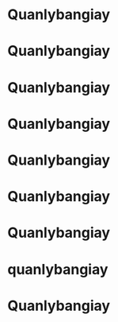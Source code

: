 # Quanlybangiay
# Quanlybangiay
# Quanlybangiay
# Quanlybangiay
# Quanlybangiay
# Quanlybangiay
# Quanlybangiay
# quanlybangiay
# Quanlybangiay
